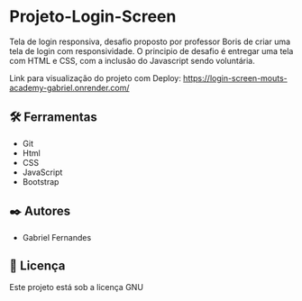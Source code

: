 # Projeto-Login-Screen

Tela de login responsiva, desafio proposto por professor Boris de criar uma tela de login com responsividade. O principio de desafio é entregar uma tela com HTML e CSS, com a inclusão do Javascript sendo voluntária.

Link para visualização do projeto com Deploy: https://login-screen-mouts-academy-gabriel.onrender.com/


## 🛠️ Ferramentas
* Git
* Html
* CSS
* JavaScript
* Bootstrap


## ✒️ Autores

* Gabriel Fernandes

## 📄 Licença

Este projeto está sob a licença GNU
